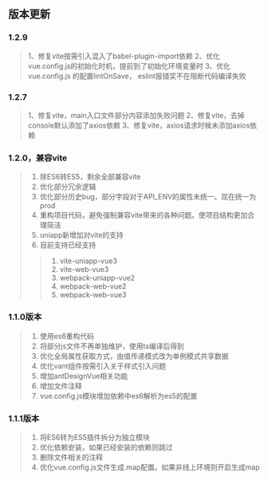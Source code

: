## 版本更新

### 1.2.9
> 1、修复vite按需引入混入了babel-plugin-import依赖
> 2、优化vue.config.js的初始化时机，提前到了初始化环境变量时
> 3、优化vue.config.js 的配置lintOnSave， eslint报错奖不在阻断代码编译失败

### 1.2.7
> 1、修复vite，main入口文件部分内容添加失败问题
> 2、修复vite，去掉console默认添加了axios依赖
> 3、修复vite，axios请求时候未添加axios依赖

### 1.2.0，兼容vite 
> 1. 除ES6转ES5，剩余全部兼容vite 
> 2. 优化部分冗余逻辑 
> 3. 优化部分历史bug，部分字段对于API_ENV的属性未统一。现在统一为prod 
> 4. 重构项目代码，避免强制兼容vite带来的各种问题。使项目结构更加合理简洁 
> 5. uniapp新增加对vite的支持 
> 6. 目前支持已经支持
>>  1. vite-uniapp-vue3
>>  2. vite-web-vue3
>>  3. webpack-uniapp-vue2
>>  4. webpack-web-vue2
>>  5. webpack-web-vue3
### 1.1.0版本
> 1. 使用es6重构代码
> 2. 将部分js文件不再单独维护，使用ts编译后得到
> 3. 优化全局属性获取方式，由值传递模式改为单例模式共享数据
> 4. 优化vant组件按需引入关于样式引入问题
> 5. 增加antDesignVue相关功能
> 6. 增加文件注释
> 7. vue.config.js模块增加依赖中es6解析为es5的配置

### 1.1.1版本
> 1. 将ES6转为ES5插件拆分为独立模块
> 2. 优化依赖安装，如果已经安装的依赖则跳过
> 3. 删除文件相关的注释
> 4. 优化vue.config.js文件生成.map配置。如果非线上环境则开启生成map
